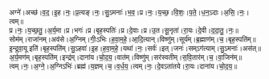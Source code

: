 

  
अग्ने॑।अच्छ॑।व॒द॒।इ॒ह।नः॒।प्र॒त्यङ्।नः॒।सु॒ऽमनाः॑।भ॒व॒।प्र।नः॒।य॒च्छ॒।वि॒शः॒।प॒ते॒।ध॒न॒ऽदाः।अ॒सि॒।नः॒।त्वम्॥  
प्र।नः॒।य॒च्छ॒तु॒।अ॒र्य॒मा।प्र।भगः॑।प्र।बृह॒स्पतिः॑।प्र।दे॒वाः।प्र।उ॒त।सू॒नृता॑।रा॒यः।दे॒वी।द॒दा॒तु॒।नः॒॥  
सोम॑म्।राजा॑नम्।अव॑से।अ॒ग्निम्।गीः॒ऽभिः।ह॒वा॒म॒हे॒।आ॒दि॒त्यान्।विष्णु॑म्।सूर्य॑म्।ब्र॒ह्माण॑म्।च॒।बृह॒स्पति॑म्॥  
इ॒न्द्र॒वा॒यू इति॑।बृह॒स्पति॑म्।सु॒ऽहवा॑।इ॒ह।ह॒वा॒म॒हे॒।यथा॑।नः॒।सर्वः॑।इत्।जनः॑।सम्ऽग॑त्याम्।सु॒ऽमनाः॑।अस॑त्॥  
अ॒र्य॒मण॑म्।बृह॒स्पति॑म्।इन्द्र॑म्।दाना॑य।चो॒द॒य॒।वात॑म्।विष्णु॑म्।सर॑स्वतीम्।स॒वि॒तार॑म्।च॒।वा॒जिन॑म्॥  
त्वम्।नः॒।अ॒ग्ने॒।अ॒ग्निऽभिः॑।ब्रह्म॑।य॒ज्ञम्।च॒।व॒र्ध॒य॒।त्वम्।नः॒।दे॒वऽता॑तये।रा॒यः।दाना॑य।चो॒द॒य॒॥  
